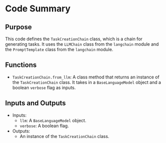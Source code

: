 # Code Summary

## Purpose
This code defines the `TaskCreationChain` class, which is a chain for generating tasks. It uses the `LLMChain` class from the `langchain` module and the `PromptTemplate` class from the `langchain` module.

## Functions
- `TaskCreationChain.from_llm`: A class method that returns an instance of the `TaskCreationChain` class. It takes in a `BaseLanguageModel` object and a boolean `verbose` flag as inputs.

## Inputs and Outputs
- Inputs: 
    - `llm`: A `BaseLanguageModel` object.
    - `verbose`: A boolean flag.
- Outputs:
    - An instance of the `TaskCreationChain` class.


